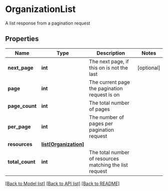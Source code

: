 # OrganizationList

A list response from a pagination request
## Properties
Name | Type | Description | Notes
------------ | ------------- | ------------- | -------------
**next_page** | **int** | The next page, if this on is not the last | [optional] 
**page** | **int** | The current page the pagination request is on | 
**page_count** | **int** | The total number of pages | 
**per_page** | **int** | The number of pages per pagination request | 
**resources** | [**list[Organization]**](Organization.md) |  | 
**total_count** | **int** | The total number of resources matching the list request | 

[[Back to Model list]](../README.md#documentation-for-models) [[Back to API list]](../README.md#documentation-for-api-endpoints) [[Back to README]](../README.md)


